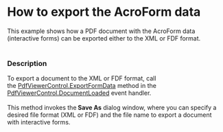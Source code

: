 # How to export the AcroForm data 


<p>This example shows how a PDF document with the AcroForm data (interactive forms) can be exported either to the XML or FDF format.<br /><br /></p>


<h3>Description</h3>

<p>To export a document to the XML or FDF format, call the&nbsp;<a href="https://documentation.devexpress.com/#WPF/DevExpressXpfPdfViewerPdfViewerControl_ExportFormDatatopic">PdfViewerControl.ExportFormData</a> method in the <a href="https://documentation.devexpress.com/#WPF/DevExpressXpfPdfViewerPdfViewerControl_DocumentLoadedtopic">PdfViewerControl.DocumentLoaded</a>&nbsp;event handler. <br /><br />This method invokes the<strong> Save As</strong> dialog window, where you can specify a desired file format (XML or FDF) and the file name to export a document with interactive forms.</p>

<br/>


